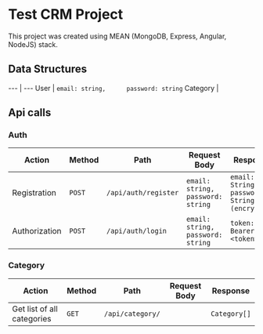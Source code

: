 # Test CRM Project

This project was created using MEAN (MongoDB, Express, Angular, NodeJS) stack.

## Data Structures

--- | ---
User | `email: string,      password: string`
Category |


## Api calls

### Auth

Action | Method | Path | Request Body | Response
--- | --- | --- | --- | ---
Registration | `POST` | `/api/auth/register` | `email: string,      password: string` | `email: String,     password: String (encrypted)`
Authorization | `POST` | `/api/auth/login` | `email: string,         password: string` | `token: Bearer <token>`

### Category

Action | Method | Path | Request Body | Response
--- | --- | --- | --- | ---
Get list of all categories | `GET` | `/api/category/` |  | `Category[]`
